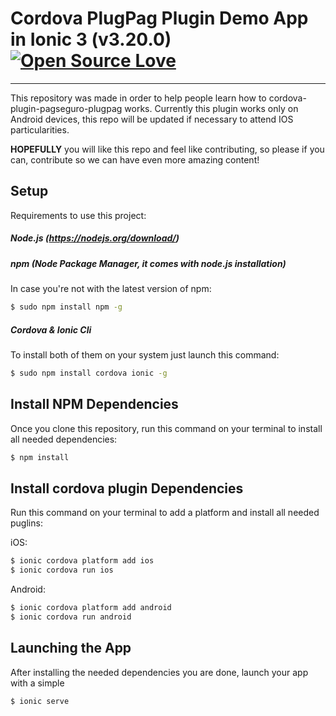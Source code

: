 # Cordova PlugPag Plugin Demo App in Ionic 3 (v3.20.0) [![Open Source Love](https://badges.frapsoft.com/os/v1/open-source.svg?v=103)](https://github.com/ellerbrock/open-source-badge/)

****

This repository was made in order to help people learn how to cordova-plugin-pagseguro-plugpag works.
Currently this plugin works only on Android devices, this repo will be updated if necessary to attend IOS particularities.

**HOPEFULLY** you will like this repo and feel like contributing, so please if you can, contribute so we can have even more amazing content!


## Setup

Requirements to use this project:

##### Node.js (https://nodejs.org/download/)

##### npm (Node Package Manager, it comes with node.js installation)
In case you're not with the latest version of npm:
```sh
$ sudo npm install npm -g
```

##### Cordova & Ionic Cli
To install both of them on your system just launch this command:
```sh
$ sudo npm install cordova ionic -g
```

## Install NPM Dependencies
Once you clone this repository, run this command on your terminal to install all needed dependencies:
```sh
$ npm install
```

## Install cordova plugin Dependencies
Run this command on your terminal to add a platform and install all needed puglins:

iOS:
```sh
$ ionic cordova platform add ios
$ ionic cordova run ios
```

Android:
```sh
$ ionic cordova platform add android
$ ionic cordova run android
```
## Launching the App
After installing the needed dependencies you are done, launch your app with a simple
```sh
$ ionic serve
```

